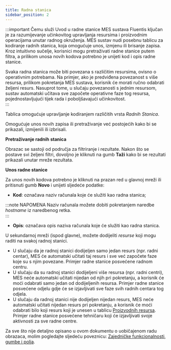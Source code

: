 ```yaml
---
title: Radna stanica
sidebar_position: 2
---
```


:::important Čemu služi
Uvod u radne stanice MES sustava Fluentis ključan je za razumijevanje učinkovitog upravljanja resursima i proizvodnim operacijama unutar radnog okruženja. MES sustav nudi posebnu tablicu za kodiranje radnih stanica, koja omogućuje unos, izmjenu ili brisanje zapisa. Kroz intuitivno sučelje, korisnici mogu pretraživati radne stanice putem filtra, a prilikom unosa novih kodova potrebno je unijeti kod i opis radne stanice.

Svaka radna stanica može biti povezana s različitim resursima, ovisno o operativnim potrebama. Na primjer, ako je predviđena povezanost s više resursa, prilikom pokretanja MES sustava, korisnik će morati ručno odabrati željeni resurs. Nasuprot tome, u slučaju povezanosti s jednim resursom, sustav automatski učitava sve započete operativne faze tog resursa, pojednostavljujući tijek rada i poboljšavajući učinkovitost.  
:::

Tablica omogućuje upravljanje kodiranjem različitih vrsta  *Radnih Stanica*.

Omogućuje unos novih zapisa ili pretraživanje već postojećih kako bi se prikazali, izmijenili ili izbrisali.  

**Pretraživanje radnih stanica**

Obrazac se sastoji od područja za filtriranje i rezultate. Nakon što se postave svi željeni filtri, dovoljno je kliknuti na gumb  **Taži** kako bi se rezultati prikazali unutar mreže rezultata.  

**Unos radne stanice**

Za unos novih kodova potrebno je kliknuti na prazan red u glavnoj mreži ili pritisnuti gumb **Novo** i unijeti sljedeće podatke:        
- **Kod**: označava naziv računala koje će služiti kao radna stanica;   

:::note NAPOMENA
Naziv računala možete dobiti pokretanjem naredbe *hostname* iz naredbenog retka.  
:::         
- **Opis**: označava opis naziva računala koje će služiti kao radna stanica.     

U sekundarnoj mreži (ispod glavne), možete dodijeliti *resurse* koji mogu raditi na svakoj radnoj stanici.  
- U slučaju da je radnoj stanici dodijeljen samo jedan resurs (npr. radni centar), MES će automatski učitati taj resurs i sve već započete faze koje su s njim povezane. Primjer radne stanice posvećene radnom centru.        
- U slučaju da su radnoj stanici dodijeljeni više resursa (npr. radni centri), MES neće automatski učitati nijedan od njih pri pokretanju, a korisnik će moći odabrati samo jedan od dodijeljenih resursa. Primjer radne stanice posvećene odjelu gdje će se izjavljivati sve faze svih radnih centara tog odjela.     
- U slučaju da radnoj stanici nije dodijeljen nijedan resurs, MES neće automatski učitati nijedan resurs pri pokretanju, a korisnik će moći odabrati bilo koji resurs koji je unesen u tablicu [Proizvodnih resursa](/docs/production/mes/production-resources).       
Primjer radne stanice posvećene tehničaru koji će izjavljivati svoje aktivnosti za sve radne centre.       

Za sve što nije detaljno opisano u ovom dokumentu o uobičajenom radu obrazaca, molim pogledajte sljedeću poveznicu: [Zajedničke funkcionalnosti, gumbe i polja](/docs/guide/common).